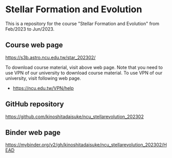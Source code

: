 # Stellar Formation and Evolution #

This is a repository for the course "Stellar Formation and Evolution" from Feb/2023 to Jun/2023.

## Course web page ##

https://s3b.astro.ncu.edu.tw/star_202302/

To download course material, visit above web page. Note that you need to use VPN of our university to download course material. To use VPN of our university, visit following web page.

 - https://ncu.edu.tw/VPN/help

## GitHub repository ##

https://github.com/kinoshitadaisuke/ncu_stellarevolution_202302

## Binder web page ##

https://mybinder.org/v2/gh/kinoshitadaisuke/ncu_stellarevolution_202302/HEAD
